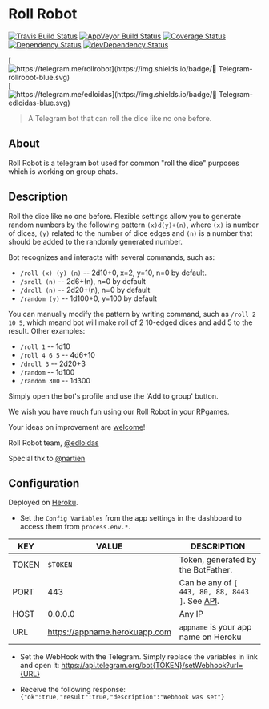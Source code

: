 Roll Robot
==========

[![Travis Build Status](https://img.shields.io/travis/edloidas/rollrobot.svg?label=linux%20build)](https://travis-ci.org/edloidas/rollrobot)
[![AppVeyor Build Status](https://img.shields.io/appveyor/ci/edloidas/rollrobot.svg?label=windows%20build)](https://ci.appveyor.com/project/edloidas/rollrobot)
[![Coverage Status](https://coveralls.io/repos/github/edloidas/rollrobot/badge.svg?branch=master)](https://coveralls.io/github/edloidas/rollrobot?branch=master)
[![Dependency Status](https://david-dm.org/edloidas/rollrobot.svg)](https://david-dm.org/edloidas/rollrobot)
[![devDependency Status](https://david-dm.org/edloidas/rollrobot/dev-status.svg)](https://david-dm.org/edloidas/rollrobot#info=devDependencies)

[![https://telegram.me/rollrobot](https://img.shields.io/badge/💬 Telegram-rollrobot-blue.svg)](https://telegram.me/rollrobot)
[![https://telegram.me/edloidas](https://img.shields.io/badge/💬 Telegram-edloidas-blue.svg)](https://telegram.me/edloidas)

> A Telegram bot that can roll the dice like no one before.

## About ##

Roll Robot is a telegram bot used for common "roll the dice" purposes which is working on group chats.

## Description ##

Roll the dice like no one before. Flexible settings allow you to generate random numbers by the following pattern `(x)d(y)+(n)`, where `(x)` is number of dices, `(y)` related to the number of dice edges and `(n)` is a number that should be added to the randomly generated number.

Bot recognizes and interacts with several commands, such as:

* `/roll (x) (y) (n)` -- 2d10+0, x=2, y=10, n=0 by default.
* `/sroll (n)` -- 2d6+(n), n=0 by default
* `/droll (n)` -- 2d20+(n), n=0 by default
* `/random (y)` -- 1d100+0, y=100 by default

You can manually modify the pattern by writing command, such as `/roll 2 10 5`, which meand bot will make roll of 2 10-edged dices and add 5 to the result.
Other examples:
* `/roll 1` -- 1d10
* `/roll 4 6 5` -- 4d6+10
* `/droll 3` -- 2d20+3
* `/random` -- 1d100
* `/random 300` -- 1d300


Simply open the bot's profile and use the 'Add to group' button.

We wish you have much fun using our Roll Robot in your RPgames.

Your ideas on improvement are [welcome](https://github.com/edloidas/rollrobot/issues)!

Roll Robot team,
[@edloidas](https://telegram.me/edloidas)

Special thx to [@nartien](https://telegram.me/nartien)

## Configuration ##

Deployed on [Heroku](https://heroku.com).

* Set the `Config Variables` from the app settings in the dashboard to access them from `process.env.*`.

| KEY   | VALUE     | DESCRIPTION |
| ----- | --------- | ----------- |
| TOKEN | `$TOKEN`  | Token, generated by the BotFather. |
| PORT  | 443       | Can be any of `[ 443, 80, 88, 8443 ]`. See [API](https://core.telegram.org/bots/api#setwebhook). |
| HOST  | 0.0.0.0   | Any IP |
| URL   | https://appname.herokuapp.com | `appname` is your app name on Heroku |

* Set the WebHook with the Telegram. Simply replace the variables in link and open it: https://api.telegram.org/bot{TOKEN}/setWebhook?url={URL}

* Receive the following response: `{"ok":true,"result":true,"description":"Webhook was set"}`
